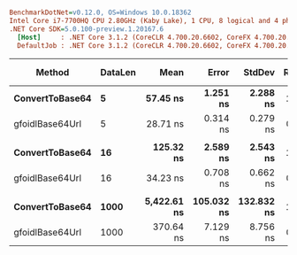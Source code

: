 ``` ini

BenchmarkDotNet=v0.12.0, OS=Windows 10.0.18362
Intel Core i7-7700HQ CPU 2.80GHz (Kaby Lake), 1 CPU, 8 logical and 4 physical cores
.NET Core SDK=5.0.100-preview.1.20167.6
  [Host]     : .NET Core 3.1.2 (CoreCLR 4.700.20.6602, CoreFX 4.700.20.6702), X64 RyuJIT
  DefaultJob : .NET Core 3.1.2 (CoreCLR 4.700.20.6602, CoreFX 4.700.20.6702), X64 RyuJIT


```
|          Method | DataLen |        Mean |      Error |     StdDev | Ratio | RatioSD |  Gen 0 | Gen 1 | Gen 2 | Allocated |
|---------------- |-------- |------------:|-----------:|-----------:|------:|--------:|-------:|------:|------:|----------:|
| **ConvertToBase64** |       **5** |    **57.45 ns** |   **1.251 ns** |   **2.288 ns** |  **1.00** |    **0.00** | **0.0254** |     **-** |     **-** |      **80 B** |
| gfoidlBase64Url |       5 |    28.71 ns |   0.314 ns |   0.279 ns |  0.48 |    0.02 | 0.0127 |     - |     - |      40 B |
|                 |         |             |            |            |       |         |        |       |       |           |
| **ConvertToBase64** |      **16** |   **125.32 ns** |   **2.589 ns** |   **2.543 ns** |  **1.00** |    **0.00** | **0.0687** |     **-** |     **-** |     **216 B** |
| gfoidlBase64Url |      16 |    34.23 ns |   0.708 ns |   0.662 ns |  0.27 |    0.01 | 0.0229 |     - |     - |      72 B |
|                 |         |             |            |            |       |         |        |       |       |           |
| **ConvertToBase64** |    **1000** | **5,422.61 ns** | **105.032 ns** | **132.832 ns** |  **1.00** |    **0.00** | **3.4332** |     **-** |     **-** |   **10784 B** |
| gfoidlBase64Url |    1000 |   370.64 ns |   7.129 ns |   8.756 ns |  0.07 |    0.00 | 0.8793 |     - |     - |    2760 B |
